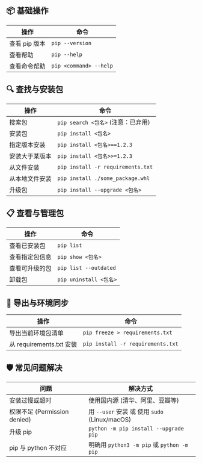 
## 📦 基础操作

|操作|命令|
|---|---|
|查看 pip 版本|`pip --version`|
|查看帮助|`pip --help`|
|查看命令帮助|`pip <command> --help`|


## 🔍 查找与安装包

|操作|命令|
|---|---|
|搜索包|`pip search <包名>` (注意：已弃用)|
|安装包|`pip install <包名>`|
|指定版本安装|`pip install <包名>==1.2.3`|
|安装大于某版本|`pip install <包名>>=1.2.3`|
|从文件安装|`pip install -r requirements.txt`|
|从本地文件安装|`pip install ./some_package.whl`|
|升级包|`pip install --upgrade <包名>`|

## 📋 查看与管理包

|操作|命令|
|---|---|
|查看已安装包|`pip list`|
|查看指定包信息|`pip show <包名>`|
|查看可升级的包|`pip list --outdated`|
|卸载包|`pip uninstall <包名>`|

## 💾 导出与环境同步

|操作|命令|
|---|---|
|导出当前环境包清单|`pip freeze > requirements.txt`|
|从 requirements.txt 安装|`pip install -r requirements.txt`|

## 🛡 常见问题解决

|问题|解决方式|
|---|---|
|安装过慢或超时|使用国内源 (清华、阿里、豆瓣等)|
|权限不足 (Permission denied)|用 `--user` 安装 或 使用 `sudo` (Linux/macOS)|
|升级 pip|`python -m pip install --upgrade pip`|
|pip 与 python 不对应|明确用 `python3 -m pip` 或 `python -m pip`|